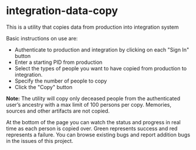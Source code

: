 # integration-data-copy
This is a utility that copies data from production into integration system

Basic instructions on use are:
* Authenticate to production and integration by clicking on each "Sign In" button
* Enter a starting PID from production
* Select the types of people you want to have copied from production to integration.
* Specify the number of people to copy
* Click the "Copy" button

**Note:** The utility will copy only deceased people from the authenticated user’s ancestry with a max limit of 100 persons per copy. Memories, sources and other artifacts are not copied.

At the bottom of the page you can watch the status and progress in real time as each person is copied over. Green represents success and red represents a failure. You can browse existing bugs and report addition bugs in the issues of this project.
